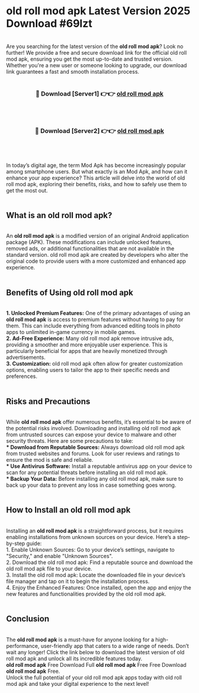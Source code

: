 # old roll mod apk Latest Version 2025 Download #69lzt<br>
<br>
Are you searching for the latest version of the <strong>old roll mod apk</strong>? Look no further! We provide a free and secure download link for the official old roll mod apk, ensuring you get the most up-to-date and trusted version. Whether you're a new user or someone looking to upgrade, our download link guarantees a fast and smooth installation process.
<br>
<br>
<div align="center">
<h3>🔴 Download [Server1] 👉👉 <a href="https://modyolo.store/old_roll_mod_apk">old roll mod apk</a></h3><br>
<br>
<h3>🔴 Download [Server2] 👉👉 <a href="https://modyolo.store/=old_roll_mod_apk">old roll mod apk</a></h3><br>
</div>
<br>
<br>
In today’s digital age, the term Mod Apk has become increasingly popular among smartphone users. But what exactly is an Mod Apk, and how can it enhance your app experience? This article will delve into the world of old roll mod apk, exploring their benefits, risks, and how to safely use them to get the most out.
<br>
<br>
<h2>What is an old roll mod apk?</h2>
<br>
An <strong>old roll mod apk</strong> is a modified version of an original Android application package (APK). These modifications can include unlocked features, removed ads, or additional functionalities that are not available in the standard version. old roll mod apk are created by developers who alter the original code to provide users with a more customized and enhanced app experience.
<br>
<br>
<h2>Benefits of Using old roll mod apk</h2>
<br>
<strong> 1. Unlocked Premium Features:</strong> One of the primary advantages of using an <strong>old roll mod apk</strong> is access to premium features without having to pay for them. This can include everything from advanced editing tools in photo apps to unlimited in-game currency in mobile games.
<br>
<strong> 2. Ad-Free Experience:</strong> Many old roll mod apk remove intrusive ads, providing a smoother and more enjoyable user experience. This is particularly beneficial for apps that are heavily monetized through advertisements.
<br>
<strong> 3. Customization:</strong> old roll mod apk often allow for greater customization options, enabling users to tailor the app to their specific needs and preferences.
<br>
<br>
<h2>Risks and Precautions</h2>
<br>
While <strong>old roll mod apk</strong> offer numerous benefits, it’s essential to be aware of the potential risks involved. Downloading and installing old roll mod apk from untrusted sources can expose your device to malware and other security threats. Here are some precautions to take:
<br>
<strong> * Download from Reputable Sources:</strong> Always download old roll mod apk from trusted websites and forums. Look for user reviews and ratings to ensure the mod is safe and reliable.
<br>
<strong> * Use Antivirus Software:</strong> Install a reputable antivirus app on your device to scan for any potential threats before installing an old roll mod apk.
<br>
<strong> * Backup Your Data:</strong> Before installing any old roll mod apk, make sure to back up your data to prevent any loss in case something goes wrong.
<br>
<br>
<h2>How to Install an old roll mod apk</h2>
<br>
Installing an <strong>old roll mod apk</strong> is a straightforward process, but it requires enabling installations from unknown sources on your device. Here’s a step-by-step guide:
<br>
 1. Enable Unknown Sources: Go to your device’s settings, navigate to "Security," and enable "Unknown Sources".
<br>
 2. Download the old roll mod apk: Find a reputable source and download the old roll mod apk file to your device.
<br>
 3. Install the old roll mod apk: Locate the downloaded file in your device’s file manager and tap on it to begin the installation process.
<br>
 4. Enjoy the Enhanced Features: Once installed, open the app and enjoy the new features and functionalities provided by the old roll mod apk.
<br>
<br>
<h2><strong>Conclusion</strong></h2>
<br>
The <strong>old roll mod apk</strong> is a must-have for anyone looking for a high-performance, user-friendly app that caters to a wide range of needs. Don’t wait any longer! Click the link below to download the latest version of old roll mod apk and unlock all its incredible features today.
<br>
<strong>old roll mod apk</strong> Free Download Full <strong>old roll mod apk</strong> Free Free Download <strong>old roll mod apk</strong> Free.
<br>
Unlock the full potential of your old roll mod apk apps today with old roll mod apk and take your digital experience to the next level!

